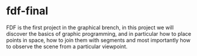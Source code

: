 # fdf-final

FDF is the first project in the graphical brench, in this project we will discover the basics of graphic programming, and in particular how to place points in space, how to join them with segments and most importantly how to observe the scene from a particular viewpoint.

